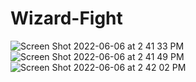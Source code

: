 # Wizard-Fight
![Screen Shot 2022-06-06 at 2 41 33 PM](https://user-images.githubusercontent.com/46984489/172235593-05593586-9f42-40b2-acee-9109e2cbde80.png)
![Screen Shot 2022-06-06 at 2 41 49 PM](https://user-images.githubusercontent.com/46984489/172235590-9ce94e66-3f23-44dc-94cf-8080c161ce11.png)
![Screen Shot 2022-06-06 at 2 42 02 PM](https://user-images.githubusercontent.com/46984489/172235585-3e70b41c-a003-47dd-b19b-8ac3df934da4.png)
